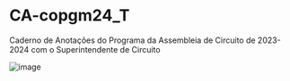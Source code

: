 # CA-copgm24_T
Caderno de Anotações do Programa da Assembleia de Circuito de 2023-2024 com o Superintendente de Circuito


![image](https://github.com/gokusander/CA-copgm24_T/assets/61749786/fb30e811-aabf-49cd-a29f-ec86958d3d59)

